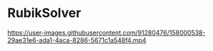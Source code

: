 # RubikSolver


https://user-images.githubusercontent.com/91280476/158000538-29ae31e6-ada1-4aca-8286-5671c1a548f4.mp4

